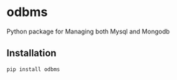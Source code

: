 # odbms
Python package for Managing both Mysql and Mongodb

## Installation

```shell
pip install odbms
```
